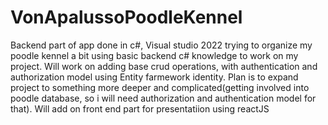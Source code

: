 # VonApalussoPoodleKennel
Backend part of app done in c#, Visual studio 2022
trying to organize my poodle kennel a bit 
using basic backend c# knowledge to work on my project. Will work on adding base crud operations, with authentication and authorization model using Entity farmework identity.
Plan is to expand project to something more deeper and complicated(getting involved into poodle database, so i will need authorization and authentication model for that).
Will add on front end part for presentatiion using reactJS 

